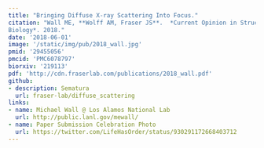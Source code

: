 ```yaml
---
title: "Bringing Diffuse X-ray Scattering Into Focus."
citation: "Wall ME, **Wolff AM, Fraser JS**.  *Current Opinion in Structural
Biology*. 2018."
date: '2018-06-01'
image: '/static/img/pub/2018_wall.jpg'
pmid: '29455056'
pmcid: 'PMC6078797'
biorxiv: '219113'
pdf: 'http://cdn.fraserlab.com/publications/2018_wall.pdf'
github:
- description: Sematura
  url: fraser-lab/diffuse_scattering
links:
- name: Michael Wall @ Los Alamos National Lab
  url: http://public.lanl.gov/mewall/
- name: Paper Submission Celebration Photo
  url: https://twitter.com/LifeHasOrder/status/930291172668403712
---
```

